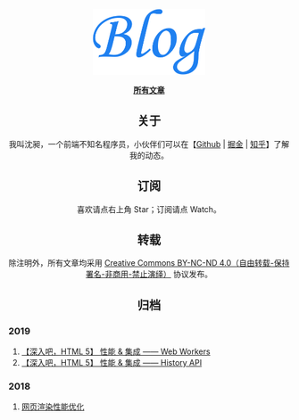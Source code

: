 <p align="center">
  <a href="https://github.com/Sam618/Blog" title="沈昶的个人博客">
    <img width="202" alt="沈昶的个人博客" src="https://github.com/Sam618/Blog/raw/master/assets/logo.png">
  </a>
</p>

<p align="center">
  <a href="https://github.com/Sam618/Blog/issues">
    <b>所有文章</b>
  </a>
</p>

<h2 align="center">关于</h2>
<p align="center">
  我叫沈昶，一个前端不知名程序员，小伙伴们可以在【<a href="https://github.com/Sam618/Blog" title="Github">Github</a> | <a href="https://juejin.im/user/599a9dd6f265da249823ec83" title="Github">掘金</a> | <a href="https://www.zhihu.com/people/chenfengmingwu/activities" title="Github">知乎</a>】了解我的动态。
</p>


<h2 align="center">订阅</h2>

<p align="center">喜欢请点右上角 Star；订阅请点 Watch。</p>

<h2 align="center">转载</h2>

<p align="center">除注明外，所有文章均采用 <a href="http://creativecommons.org/licenses/by-nc-nd/4.0/deed.zh">Creative Commons BY-NC-ND 4.0（自由转载-保持署名-非商用-禁止演绎）</a> 协议发布。</p>

<h2 align="center">归档</h2>

### 2019
1. [【深入吧，HTML 5】 性能 & 集成 —— Web Workers](https://github.com/Sam618/Blog/issues/1)
1. [【深入吧，HTML 5】 性能 & 集成 —— History API](https://github.com/Sam618/Blog/issues/3)

### 2018
1. [网页渲染性能优化](https://github.com/Sam618/Blog/issues/2)